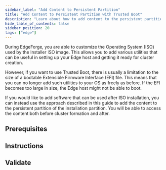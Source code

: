 ```yaml
---
sidebar_label: "Add Content to Persistent Partition"
title: "Add Content to Persistent Partition with Trusted Boot"
description: "Learn about how to add content to the persistent partition of your Edge host with Trusted Boot."
hide_table_of_contents: false
sidebar_position: 20
tags: ["edge"]
---
```


During EdgeForge, you are able to customize the Operating System (ISO) used by the Installer ISO image. This allows you
to add various utilities that can be useful in setting up your Edge host and getting it ready for cluster creation.

However, if you want to use Trusted Boot, there is usually a limitation to the size of a bootable Extensible Firmware
Interface (EFI) file. This means that you can no longer add such utilities to your OS as freely as before. If the EFI
becomes too large in size, the Edge host might not be able to boot.

If you would like to add software that can be used after ISO installation, you can instead use the approach described in
this guide to add the content to the persistent partition of the installation partition. You will be able to access the
content both before cluster formation and after.

## Prerequisites

## Instructions

## Validate
